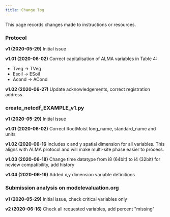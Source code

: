 ```yaml
---
title: Change log
---
```


This page records changes made to instructions or resources.

### Protocol

**v1 (2020-05-29)**
Initial issue

**v1.01 (2020-06-02)**
Correct capitalisation of ALMA variables in Table 4:
- Tveg -> TVeg
- Esoil -> ESoil
- Acond -> ACond

**v1.02 (2020-06-27)**
Update acknowledgements, correct registration address.

### create_netcdf_EXAMPLE_v1.py

**v1 (2020-05-29)**
Initial issue

**v1.01 (2020-06-02)**
Correct RootMoist long_name, standard_name and units

**v1.02 (2020-06-16**
Includes x and y spatial dimension for all variables. This aligns with ALMA protocol and will make multi-site phase easier to process.

**v1.03 (2020-06-18)**
Change time datatype from i8 (64bit) to i4 (32bit) for ncview compatibility, add history

**v1.04 (2020-06-19)**
Added x,y dimension variable definitions

### Submission analysis on modelevaluation.org

**v1 (2020-05-29)**
Initial issue, check critical variables only

**v2 (2020-06-16)**
Check all requested variables, add percent "missing"



